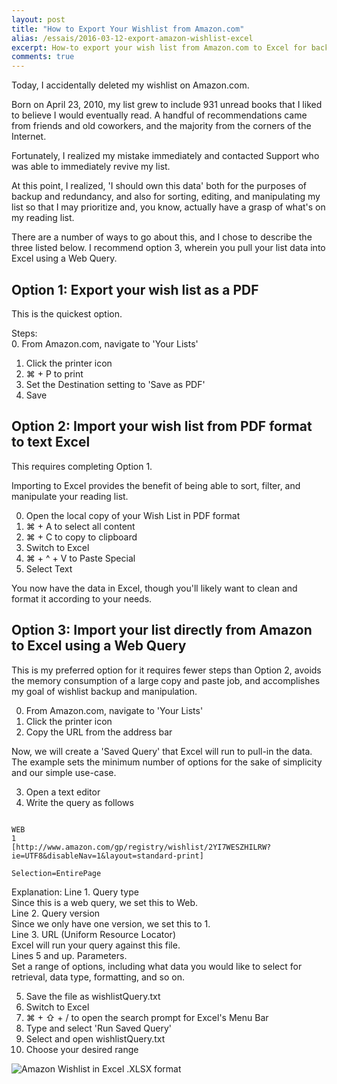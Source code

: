 ```yaml
---
layout: post
title: "How to Export Your Wishlist from Amazon.com"
alias: /essais/2016-03-12-export-amazon-wishlist-excel  
excerpt: How-to export your wish list from Amazon.com to Excel for backup and editing.  
comments: true
---
```


Today, I accidentally deleted my wishlist on Amazon.com.  

Born on April 23, 2010, my list grew to include 931 unread books that I liked to believe I would eventually read. A handful of recommendations came from friends and old coworkers, and the majority from the corners of the Internet.

Fortunately, I realized my mistake immediately and contacted Support who was able to immediately revive my list.  

At this point, I realized, 'I should own this data' both for the purposes of backup and redundancy, and also for sorting, editing, and manipulating my list so that I may prioritize and, you know, actually have a grasp of what's on my reading list.  

There are a number of ways to go about this, and I chose to describe the three listed below. I recommend option 3, wherein you pull your list data into Excel using a Web Query. 

## Option 1: Export your wish list as a PDF  

This is the quickest option.

Steps:  
0. From Amazon.com, navigate to 'Your Lists'  
1. Click the printer icon  
2. ⌘ + P to print
3. Set the Destination setting to 'Save as PDF'  
4. Save  

## Option 2: Import your wish list from PDF format to text Excel

This requires completing Option 1. 

Importing to Excel provides the benefit of being able to sort, filter, and manipulate your reading list. 

0. Open the local copy of your Wish List in PDF format  
1. ⌘ + A to select all content  
2. ⌘ + C to copy to clipboard  
3. Switch to Excel  
3. ⌘ + ^ + V to Paste Special  
4. Select Text   

You now have the data in Excel, though you'll likely want to clean and format it according to your needs.  

## Option 3: Import your list directly from Amazon to Excel using a Web Query  

This is my preferred option for it requires fewer steps than Option 2, avoids the memory consumption of a large copy and paste job, and accomplishes my goal of wishlist backup and manipulation.  

0. From Amazon.com, navigate to 'Your Lists'  
1. Click the printer icon  
2. Copy the URL from the address bar  

Now, we will create a 'Saved Query' that Excel will run to pull-in the data. The example sets the minimum number of options for the sake of simplicity and our simple use-case.  

3. Open a text editor  
4. Write the query as follows  

<pre><code>  
WEB 
1  
[http://www.amazon.com/gp/registry/wishlist/2YI7WESZHILRW?ie=UTF8&disableNav=1&layout=standard-print]  

Selection=EntirePage  
</pre></code>  

Explanation: 
Line 1. Query type  
Since this is a web query, we set this to Web.  
Line 2. Query version  
Since we only have one version, we set this to 1.  
Line 3. URL (Uniform Resource Locator)  
Excel will run your query against this file.  
Lines 5 and up. Parameters.  
Set a range of options, including what data you would like to select for retrieval, data type, formatting, and so on.  

5. Save the file as wishlistQuery.txt  
6. Switch to Excel  
7. ⌘ + ⇧ + / to open the search prompt for Excel's Menu Bar  
8. Type and select 'Run Saved Query'  
9. Select and open wishlistQuery.txt  
10. Choose your desired range  

![Amazon Wishlist in Excel .XLSX format](https://www.vincentbarr.com/assets/images/amazon-wishlist-export-excel.png)  
